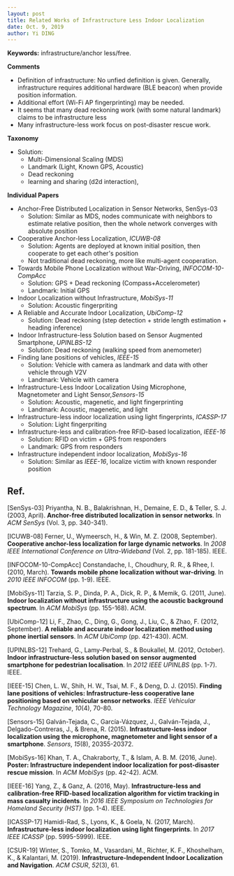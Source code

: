```yaml
---
layout: post
title: Related Works of Infrastructure Less Indoor Localization
date: Oct. 9, 2019
author: Yi DING
---
```




**Keywords:** infrastructure/anchor less/free.



**Comments**

- Definition of infrastructure: No unfied definition is given. Generally, infrastructure requires additional hardware (BLE beacon) when provide position information.
- Additional effort (Wi-Fi AP fingerprinting) may be needed.
- It seems that many dead reckoning work (with some natural landmark) claims to be infrastructure less
- Many infrastructure-less work focus on post-disaster rescue work.



**Taxonomy**

* Solution: 
  * Multi-Dimensional Scaling (MDS)
  * Landmark (Light, Known GPS, Acoustic)
  * Dead reckoning
  * learning and sharing (d2d interaction),



**Individual Papers**

* Anchor-Free Distributed Localization in Sensor Networks, SenSys-03
  * Solution: Similar as MDS, nodes communicate with neighbors to estimate relative position, then the whole network converges with absolute position
* Cooperative Anchor-less Localization, *ICUWB-08*
  * Solution: Agents are deployed at known initial position, then cooperate to get each other's position
  * Not traditional dead reckoning, more like multi-agent cooperation.
* Towards Mobile Phone Localization without War-Driving, *INFOCOM-10-CompAcc*
  * Solution: GPS + Dead reckoning (Compass+Accelerometer)
  * Landmark: Initial GPS
* Indoor Localization without Infrastructure, *MobiSys-11*
  * Solution: Acoustic fingerpriting
* A Reliable and Accurate Indoor Localization, *UbiComp-12*
  * Solution: Dead reckoning (step detection + stride length estimation + heading inference)
* Indoor Infrastructure-less Solution based on Sensor Augmented Smartphone, *UPINLBS-12*
  * Solution: Dead reckoning (walking speed from anemometer)
* Finding lane positions of vehicles, *IEEE-15*
  * Solution: Vehicle with camera as landmark and data with other vehicle through V2V
  * Landmark: Vehicle with camera
* Infrastructure-Less Indoor Localization Using Microphone, Magnetometer and Light Sensor,*Sensors-15*
  * Solution: Acoustic, magenetic, and light fingerprinting
  * Landmark: Acoustic, magenetic, and light
* Infrastructure-less indoor localization using light fingerprints, *ICASSP-17*
  * Solution: Light fingerpriting
* Infrastructure-less and calibration-free RFID-based localization, *IEEE-16*
  * Solution: RFID on victim + GPS from responders
  * Landmark: GPS from responders
* Infrastructure independent indoor localization, *MobiSys-16*
  * Solution: Similar as *IEEE-16*, localize victim with known responder position



## Ref.

[SenSys-03] Priyantha, N. B., Balakrishnan, H., Demaine, E. D., & Teller, S. J. (2003, April). **Anchor-free distributed localization in sensor networks**. In *ACM SenSys* (Vol. 3, pp. 340-341).

[ICUWB-08] Ferner, U., Wymeersch, H., & Win, M. Z. (2008, September). **Cooperative anchor-less localization for large dynamic networks**. In *2008 IEEE International Conference on Ultra-Wideband* (Vol. 2, pp. 181-185). IEEE.

[INFOCOM-10-CompAcc] Constandache, I., Choudhury, R. R., & Rhee, I. (2010, March). **Towards mobile phone localization without war-driving**. In *2010 IEEE INFOCOM* (pp. 1-9). IEEE.

[MobiSys-11] Tarzia, S. P., Dinda, P. A., Dick, R. P., & Memik, G. (2011, June). **Indoor localization without infrastructure using the acoustic background spectrum**. In *ACM MobiSys* (pp. 155-168). ACM.

[UbiComp-12] Li, F., Zhao, C., Ding, G., Gong, J., Liu, C., & Zhao, F. (2012, September). **A reliable and accurate indoor localization method using phone inertial sensors**. In *ACM UbiComp* (pp. 421-430). ACM.

[UPINLBS-12] Trehard, G., Lamy-Perbal, S., & Boukallel, M. (2012, October). **Indoor infrastructure-less solution based on sensor augmented smartphone for pedestrian localisation**. In *2012 IEEE UPINLBS* (pp. 1-7). IEEE.

[IEEE-15] Chen, L. W., Shih, H. W., Tsai, M. F., & Deng, D. J. (2015). **Finding lane positions of vehicles: Infrastructure-less cooperative lane positioning based on vehicular sensor networks**. *IEEE Vehicular Technology Magazine*, *10*(4), 70-80.

[Sensors-15] Galván-Tejada, C., García-Vázquez, J., Galván-Tejada, J., Delgado-Contreras, J., & Brena, R. (2015). **Infrastructure-less indoor localization using the microphone, magnetometer and light sensor of a smartphone**. *Sensors*, *15*(8), 20355-20372.

[MobiSys-16] Khan, T. A., Chakraborty, T., & Islam, A. B. M. (2016, June). **Poster: Infrastructure independent indoor localization for post-disaster rescue mission**. In *ACM MobiSys* (pp. 42-42). ACM.

[IEEE-16] Yang, Z., & Ganz, A. (2016, May). **Infrastructure-less and calibration-free RFID-based localization algorithm for victim tracking in mass casualty incidents**. In *2016 IEEE Symposium on Technologies for Homeland Security (HST)* (pp. 1-4). IEEE.

[ICASSP-17] Hamidi-Rad, S., Lyons, K., & Goela, N. (2017, March). **Infrastructure-less indoor localization using light fingerprints**. In *2017 IEEE ICASSP* (pp. 5995-5999). IEEE.

[CSUR-19] Winter, S., Tomko, M., Vasardani, M., Richter, K. F., Khoshelham, K., & Kalantari, M. (2019). **Infrastructure-Independent Indoor Localization and Navigation**. *ACM CSUR*, *52*(3), 61.

